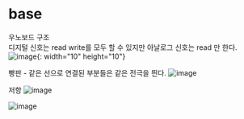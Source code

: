 # base
우노보드 구조</br>
디지털 신호는 read write를 모두 할 수 있지만 아날로그 신호는 read 만 한다.
![image](https://github.com/rbdus0715/iot/assets/85426187/253febd7-aeb7-4760-9c3e-867f01f0e881){: width="10" height="10"}

빵판 - 같은 선으로 연결된 부분들은 같은 전극을 띈다.
![image](https://github.com/rbdus0715/iot/assets/85426187/04345236-f7bd-4206-a62d-681fd39b0f5d)

저항
![image](https://github.com/rbdus0715/iot/assets/85426187/f5ef4a23-dca4-4800-815a-3cdddb0481d7)

![image](https://github.com/rbdus0715/iot/assets/85426187/8499b3c4-c5f6-43b7-bb5b-6b8e7e26c998)
